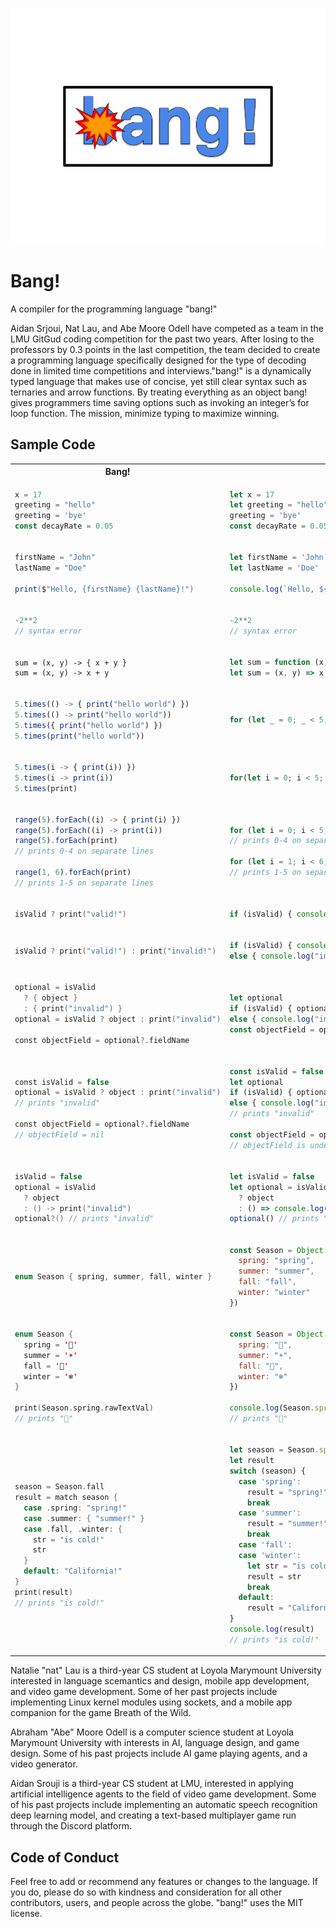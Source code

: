 ![a logo for the programming language bang!, it is big blue bubble letters with a small cartoon explosion coming from the b](docs/logo.png "Logo")

# Bang!

A compiler for the programming language "bang!"

Aidan Srjoui, Nat Lau, and Abe Moore Odell have competed as a team in the LMU GitGud coding competition for the past two years. After losing to the professors by 0.3 points in the last competition, the team decided to create a programming language specifically designed for the type of decoding done in limited time competitions and interviews."bang!" is a dynamically typed language that makes use of concise, yet still clear syntax such as ternaries and arrow functions. By treating everything as an object bang! gives programmers time saving options such as invoking an integer’s for loop function. The mission, minimize typing to maximize winning. 

## Sample Code

<table>
<tr>
<th>Bang!</th>
<th>javascript</th>
</tr>
<tr>
<td>

```javascript
x = 17
greeting = "hello"
greeting = 'bye'
const decayRate = 0.05
```

</td>
<td>

```javascript
let x = 17
let greeting = "hello"
greeting = 'bye'
const decayRate = 0.05
```

</td>
</tr>
<tr></tr>
<tr>
<td>

```cs
firstName = "John"
lastName = "Doe"

print($"Hello, {firstName} {lastName}!")
```

</td>
<td>

```javascript
let firstName = 'John'
let lastName = 'Doe'

console.log(`Hello, ${firstName} ${lastName}!`)
```

</td>
</tr>
<tr></tr>
<tr>
<td>

```javascript
-2**2
// syntax error
```

</td>
<td>

```javascript
-2**2
// syntax error
```

</td>
</tr>
<tr></tr>
<tr>
<td>

```
sum = (x, y) -> { x + y }
sum = (x, y) -> x + y
```

</td>
<td>

```javascript
let sum = function (x, y) { return x + y }
let sum = (x, y) => x + y
```

</td>
</tr>
<tr></tr>
<tr>
<td>

```javascript
5.times(() -> { print("hello world") })
5.times(() -> print("hello world"))
5.times({ print("hello world") })
5.times(print("hello world"))
```

</td>
<td>

```javascript
for (let _ = 0; _ < 5; _++) console.log("hello world")
```

</td>
</tr>
<tr></tr>
<tr>
<td>

```javascript
5.times(i -> { print(i)) })
5.times(i -> print(i))
5.times(print)
```

</td>
<td>

```javascript
for(let i = 0; i < 5; i++) console.log(i)
```

</td>
</tr>
<tr></tr>
<tr>
<td>

```javascript
range(5).forEach((i) -> { print(i) })
range(5).forEach((i) -> print(i))
range(5).forEach(print)
// prints 0-4 on separate lines

range(1, 6).forEach(print)
// prints 1-5 on separate lines
```

</td>
<td>

```javascript
for (let i = 0; i < 5; i++) console.log(i)
// prints 0-4 on separate lines

for (let i = 1; i < 6; i++) console.log(i)
// prints 1-5 on separate lines
```

</td>
</tr>
<tr></tr>
<tr>
<td>

```swift
isValid ? print("valid!")
```

</td>
<td>

```javascript
if (isValid) { console.log("valid!") }
```

</td>
</tr>
<tr></tr>
<tr>
<td>

```swift
isValid ? print("valid!") : print("invalid!")
```

</td>
<td>

```javascript
if (isValid) { console.log("valid!") }
else { console.log("invalid!") }
```

</td>
</tr>
<tr></tr>
<tr>
<td>

```swift
optional = isValid
  ? { object }
  : { print("invalid") }
optional = isValid ? object : print("invalid")

const objectField = optional?.fieldName
```

</td>
<td>

```javascript
let optional
if (isValid) { optional = object }
else { console.log("invalid") }
const objectField = optional?.fieldName
```

</td>
</tr>
<tr></tr>
<tr>
<td>

```swift
const isValid = false
optional = isValid ? object : print("invalid")
// prints "invalid"

const objectField = optional?.fieldName
// objectField = nil
```

</td>
<td>

```javascript
const isValid = false
let optional
if (isValid) { optional = object }
else { console.log("invalid") }
// prints "invalid"

const objectField = optional?.fieldName
// objectField is undefined
```

</td>
</tr>
<tr></tr>
<tr>
<td>

```swift
isValid = false
optional = isValid
  ? object
  : () -> print("invalid")
optional?() // prints "invalid"
```

</td>
<td>

```javascript
let isValid = false
let optional = isValid
  ? object
  : () => console.log("invalid")
optional() // prints "invalid"
```

</td>
</tr>
<tr></tr>
<tr>
<td>

```swift
enum Season { spring, summer, fall, winter }
```

</td>
<td>

```javascript
const Season = Object.freeze({
  spring: "spring",
  summer: "summer",
  fall: "fall",
  winter: "winter"
})
```

</td>
</tr>
<tr></tr>
<tr>
<td>

```swift
enum Season { 
  spring = '🌷'
  summer = '☀️'
  fall = '🍁'
  winter = '❄️'
}

print(Season.spring.rawTextVal) 
// prints "🌷"
```

</td>
<td>

```javascript
const Season = Object.freeze({
  spring: "🌷",
  summer: "☀️",
  fall: "🍁",
  winter: "❄️"
})

console.log(Season.spring)
// prints "🌷"
```

</td>
</tr>
<tr></tr>
<tr>
<td>

```swift
season = Season.fall
result = match season {
  case .spring: "spring!"
  case .summer: { "summer!" }
  case .fall, .winter: {
    str = "is cold!"
    str
  }
  default: "California!"
}
print(result)
// prints "is cold!"
```

</td>
<td>

```javascript
let season = Season.spring
let result
switch (season) {
  case 'spring':
    result = "spring!"
    break
  case 'summer':
    result = "summer!"
    break
  case 'fall':
  case 'winter':
    let str = "is cold!"
    result = str
    break
  default:
    result = "California!"
}
console.log(result)
// prints "is cold!"
```

</td>
</tr>
</table>

Natalie "nat" Lau is a third-year CS student at Loyola Marymount University interested in language scemantics and design, mobile app development, and video game development. Some of her past projects include implementing Linux kernel modules using sockets, and a mobile app companion for the game Breath of the Wild.

Abraham "Abe" Moore Odell is a computer science student at Loyola Marymount University with interests in AI, language design, and game design. Some of his past projects include AI game playing agents, and a video generator.

Aidan Srouji is a third-year CS student at LMU, interested in applying artificial intelligence agents to the field of video game development. Some of his past projects include implementing an automatic speech recognition deep learning model, and creating a text-based multiplayer game run through the Discord platform.

## Code of Conduct

Feel free to add or recommend any features or changes to the language. If you do, please do so with kindness and consideration for all other contributors, users, and people across the globe. "bang!" uses the MIT license.
